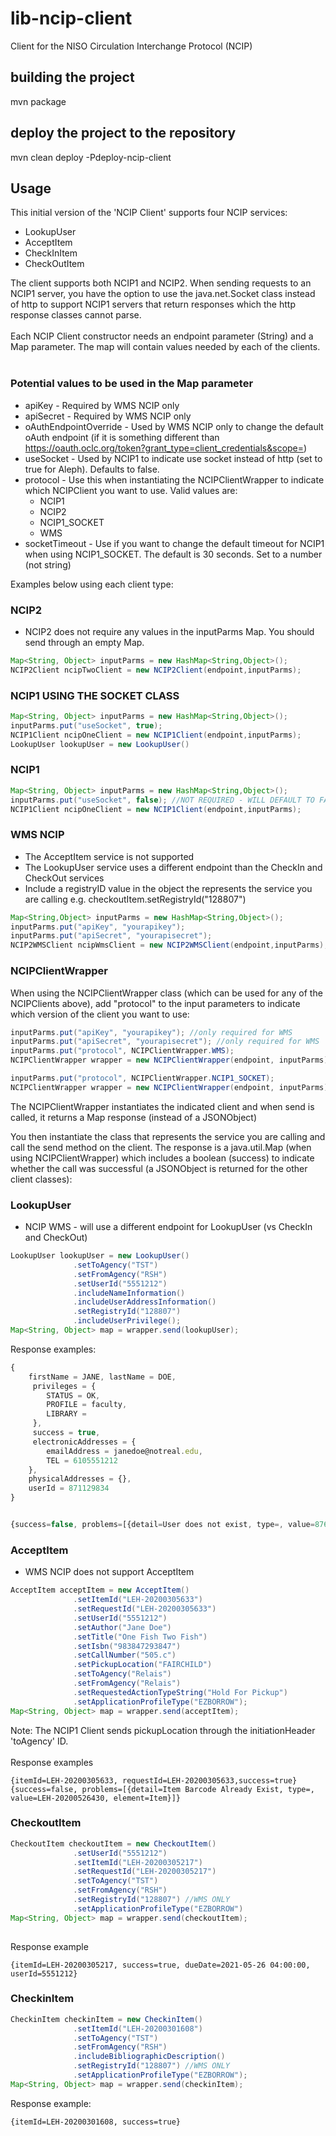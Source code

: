 
# lib-ncip-client
Client for the NISO Circulation Interchange Protocol (NCIP) 

## building the project
mvn package
## deploy the project to the repository
mvn clean deploy -Pdeploy-ncip-client

## Usage
This initial version of the 'NCIP Client' supports four NCIP services:
* LookupUser
* AcceptItem
* CheckInItem
* CheckOutItem

The client supports both NCIP1 and NCIP2. When sending requests to an NCIP1 server, you have the option to use the java.net.Socket class instead of http to support NCIP1 servers that return responses which the http response classes cannot parse.
<br><br>
Each NCIP Client constructor needs an endpoint parameter (String) and a Map parameter.  The map will contain values needed by each of the clients.
<br><br>
### Potential values to be used in the Map parameter
* apiKey     - Required by WMS NCIP only
* apiSecret  - Required by WMS NCIP only
* oAuthEndpointOverride   - Used by WMS NCIP only to change the default oAuth endpoint (if it is something different than https://oauth.oclc.org/token?grant_type=client_credentials&scope=)
* useSocket - Used by NCIP1 to indicate use socket instead of http (set to true for Aleph).  Defaults to false.
* protocol - Use this when instantiating the NCIPClientWrapper to indicate which NCIPClient you want to use.  Valid values are:
	* NCIP1
	* NCIP2
	* NCIP1_SOCKET
	* WMS
* socketTimeout  - Use if you want to change the default timeout for NCIP1 when using NCIP1_SOCKET. The default is 30 seconds. Set to a number (not string)

Examples below using each client type:
### NCIP2
* NCIP2 does not require any values in the inputParms Map.  You should send through an empty Map.
```java
Map<String, Object> inputParms = new HashMap<String,Object>();
NCIP2Client ncipTwoClient = new NCIP2Client(endpoint,inputParms);
```

### NCIP1 USING THE SOCKET CLASS
```java
Map<String, Object> inputParms = new HashMap<String,Object>();
inputParms.put("useSocket", true);
NCIP1Client ncipOneClient = new NCIP1Client(endpoint,inputParms);
LookupUser lookupUser = new LookupUser()
```

### NCIP1
```java
Map<String, Object> inputParms = new HashMap<String,Object>(); 
inputParms.put("useSocket", false); //NOT REQUIRED - WILL DEFAULT TO FALUSE
NCIP1Client ncipOneClient = new NCIP1Client(endpoint,inputParms);
```

### WMS NCIP
* The AcceptItem service is not supported
* The LookupUser service uses a different endpoint than the CheckIn and CheckOut services
* Include a registryID value in the object the represents the service you are calling e.g. checkoutItem.setRegistryId("128807")
```java
Map<String,Object> inputParms = new HashMap<String,Object>();
inputParms.put("apiKey", "yourapikey");
inputParms.put("apiSecret", "yourapisecret");
NCIP2WMSClient ncipWmsClient = new NCIP2WMSClient(endpoint,inputParms);
```

### NCIPClientWrapper
When using the NCIPClientWrapper class (which can be used for any of the NCIPClients above), add "protocol" to the input parameters to indicate which version of the client you want to use:
```java
inputParms.put("apiKey", "yourapikey"); //only required for WMS
inputParms.put("apiSecret", "yourapisecret"); //only required for WMS
inputParms.put("protocol", NCIPClientWrapper.WMS);
NCIPClientWrapper wrapper = new NCIPClientWrapper(endpoint, inputParms);
```

```java
inputParms.put("protocol", NCIPClientWrapper.NCIP1_SOCKET);
NCIPClientWrapper wrapper = new NCIPClientWrapper(endpoint, inputParms);
```

The NCIPClientWrapper instantiates the indicated client and when send is called, it returns a Map response (instead of a JSONObject)


You then instantiate the class that represents the service you are calling and call the send method on the client.  The response is a java.util.Map (when using NCIPClientWrapper) which includes a boolean (success) to indicate whether the call was successful (a JSONObject is returned for the other client classes):

### LookupUser
* NCIP WMS - will use a different endpoint for LookupUser (vs CheckIn and CheckOut)
```java
LookupUser lookupUser = new LookupUser()
			  .setToAgency("TST")
			  .setFromAgency("RSH")
			  .setUserId("5551212")
			  .includeNameInformation()
			  .includeUserAddressInformation()
			  .setRegistryId("128807")
			  .includeUserPrivilege();
Map<String, Object> map = wrapper.send(lookupUser);
```

Response examples:
```javascript
{
	firstName = JANE, lastName = DOE, 
	 privileges = {
		STATUS = OK,
		PROFILE = faculty,
		LIBRARY =
	 }, 
	 success = true, 
	 electronicAddresses = {
		emailAddress = janedoe@notreal.edu,
		TEL = 6105551212
	}, 
	physicalAddresses = {}, 
	userId = 871129834
}


{success=false, problems=[{detail=User does not exist, type=, value=8765791559, element=USER}]}
```

### AcceptItem
* WMS NCIP does not support AcceptItem
```java
AcceptItem acceptItem = new AcceptItem()
			  .setItemId("LEH-20200305633")
			  .setRequestId("LEH-20200305633")
			  .setUserId("5551212")
			  .setAuthor("Jane Doe") 
			  .setTitle("One Fish Two Fish")
			  .setIsbn("983847293847")
			  .setCallNumber("505.c")
			  .setPickupLocation("FAIRCHILD")
			  .setToAgency("Relais")
			  .setFromAgency("Relais")
			  .setRequestedActionTypeString("Hold For Pickup")
			  .setApplicationProfileType("EZBORROW");
Map<String, Object> map = wrapper.send(acceptItem);
```
Note: The NCIP1 Client sends pickupLocation through the initiationHeader 'toAgency' ID.
<br><br>
Response examples
```
{itemId=LEH-20200305633, requestId=LEH-20200305633,success=true}
{success=false, problems=[{detail=Item Barcode Already Exist, type=, value=LEH-20200526430, element=Item}]}
```

### CheckoutItem
```java
CheckoutItem checkoutItem = new CheckoutItem()
			  .setUserId("5551212")
			  .setItemId("LEH-20200305217")
			  .setRequestId("LEH-20200305217")
			  .setToAgency("TST")
			  .setFromAgency("RSH")
			  .setRegistryId("128807") //WMS ONLY
			  .setApplicationProfileType("EZBORROW")
Map<String, Object> map = wrapper.send(checkoutItem);
		  
```

Response example
```
{itemId=LEH-20200305217, success=true, dueDate=2021-05-26 04:00:00, userId=5551212}

```

### CheckinItem
```java
CheckinItem checkinItem = new CheckinItem()
			  .setItemId("LEH-20200301608")
			  .setToAgency("TST")
			  .setFromAgency("RSH")
			  .includeBibliographicDescription()
			  .setRegistryId("128807") //WMS ONLY
			  .setApplicationProfileType("EZBORROW");
Map<String, Object> map = wrapper.send(checkinItem);
```

Response example:
```
{itemId=LEH-20200301608, success=true}
```

		

